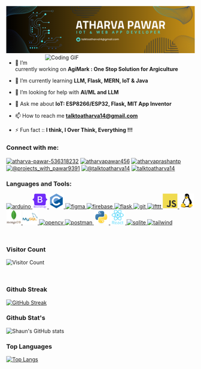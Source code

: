 <img src="https://raw.githubusercontent.com/AtharvaPawar456/AtharvaPawar456/main/AtharvaPawar.png" alt="Github Banner">

<img align="right" alt="Coding GIF" width="400" src="https://media.tenor.com/BqbIhT4Mb7cAAAAd/programmer-rounded-edges.gif">

- 🔭 I’m currently working on **AgiMark : One Stop Solution for Argiculture**

- 🌱 I’m currently learning **LLM, Flask, MERN, IoT & Java**

- 🤝 I’m looking for help with **AI/ML and LLM**

<!-- - 👨‍💻 All of my projects are available at [www.github.com.link](www.github.com.link) -->

- 💬 Ask me about **IoT: ESP8266/ESP32, Flask, MIT App Inventor**

- 📫 How to reach me **talktoatharva14@gmail.com**

<!-- - 📄 Know about my experiences [www.resume.link](www.resume.link) -->

- ⚡ Fun fact ::  **I think, I Over Think, Everything !!!**

<h3 align="left">Connect with me:</h3>
<p align="left">
<a href="https://linkedin.com/in/atharva-pawar-536318232" target="blank"><img align="center" src="https://raw.githubusercontent.com/rahuldkjain/github-profile-readme-generator/master/src/images/icons/Social/linked-in-alt.svg" alt="atharva-pawar-536318232" height="30" width="40" /></a>
<a href="https://kaggle.com/atharvapawar456" target="blank"><img align="center" src="https://raw.githubusercontent.com/rahuldkjain/github-profile-readme-generator/master/src/images/icons/Social/kaggle.svg" alt="atharvapawar456" height="30" width="40" /></a>
<a href="https://instagram.com/atharvaprashantp" target="blank"><img align="center" src="https://raw.githubusercontent.com/rahuldkjain/github-profile-readme-generator/master/src/images/icons/Social/instagram.svg" alt="atharvaprashantp" height="30" width="40" /></a>
<a href="https://www.youtube.com/c/@projects_with_pawar9391" target="blank"><img align="center" src="https://raw.githubusercontent.com/rahuldkjain/github-profile-readme-generator/master/src/images/icons/Social/youtube.svg" alt="@projects_with_pawar9391" height="30" width="40" /></a>
<a href="https://www.hackerearth.com/@talktoatharva14" target="blank"><img align="center" src="https://raw.githubusercontent.com/rahuldkjain/github-profile-readme-generator/master/src/images/icons/Social/hackerearth.svg" alt="@talktoatharva14" height="30" width="40" /></a>
<a href="https://auth.geeksforgeeks.org/user/talktoatharva14" target="blank"><img align="center" src="https://raw.githubusercontent.com/rahuldkjain/github-profile-readme-generator/master/src/images/icons/Social/geeks-for-geeks.svg" alt="talktoatharva14" height="30" width="40" /></a>
</p>

<h3 align="left">Languages and Tools:</h3>
<p align="left"> <a href="https://www.arduino.cc/" target="_blank" rel="noreferrer"> <img src="https://cdn.worldvectorlogo.com/logos/arduino-1.svg" alt="arduino" width="40" height="40"/> </a> <a href="https://getbootstrap.com" target="_blank" rel="noreferrer"> <img src="https://raw.githubusercontent.com/devicons/devicon/master/icons/bootstrap/bootstrap-plain-wordmark.svg" alt="bootstrap" width="40" height="40"/> </a> <a href="https://www.cprogramming.com/" target="_blank" rel="noreferrer"> <img src="https://raw.githubusercontent.com/devicons/devicon/master/icons/c/c-original.svg" alt="c" width="40" height="40"/> </a> <a href="https://www.figma.com/" target="_blank" rel="noreferrer"> <img src="https://www.vectorlogo.zone/logos/figma/figma-icon.svg" alt="figma" width="40" height="40"/> </a> <a href="https://firebase.google.com/" target="_blank" rel="noreferrer"> <img src="https://www.vectorlogo.zone/logos/firebase/firebase-icon.svg" alt="firebase" width="40" height="40"/> </a> <a href="https://flask.palletsprojects.com/" target="_blank" rel="noreferrer"> <img src="https://www.vectorlogo.zone/logos/pocoo_flask/pocoo_flask-icon.svg" alt="flask" width="40" height="40"/> </a> <a href="https://git-scm.com/" target="_blank" rel="noreferrer"> <img src="https://www.vectorlogo.zone/logos/git-scm/git-scm-icon.svg" alt="git" width="40" height="40"/> </a> <a href="https://ifttt.com/" target="_blank" rel="noreferrer"> <img src="https://www.vectorlogo.zone/logos/ifttt/ifttt-ar21.svg" alt="ifttt" width="40" height="40"/> </a> <a href="https://developer.mozilla.org/en-US/docs/Web/JavaScript" target="_blank" rel="noreferrer"> <img src="https://raw.githubusercontent.com/devicons/devicon/master/icons/javascript/javascript-original.svg" alt="javascript" width="40" height="40"/> </a> <a href="https://www.linux.org/" target="_blank" rel="noreferrer"> <img src="https://raw.githubusercontent.com/devicons/devicon/master/icons/linux/linux-original.svg" alt="linux" width="40" height="40"/> </a> <a href="https://www.mongodb.com/" target="_blank" rel="noreferrer"> <img src="https://raw.githubusercontent.com/devicons/devicon/master/icons/mongodb/mongodb-original-wordmark.svg" alt="mongodb" width="40" height="40"/> </a> <a href="https://www.mysql.com/" target="_blank" rel="noreferrer"> <img src="https://raw.githubusercontent.com/devicons/devicon/master/icons/mysql/mysql-original-wordmark.svg" alt="mysql" width="40" height="40"/> </a> <a href="https://opencv.org/" target="_blank" rel="noreferrer"> <img src="https://www.vectorlogo.zone/logos/opencv/opencv-icon.svg" alt="opencv" width="40" height="40"/> </a> <a href="https://postman.com" target="_blank" rel="noreferrer"> <img src="https://www.vectorlogo.zone/logos/getpostman/getpostman-icon.svg" alt="postman" width="40" height="40"/> </a> <a href="https://www.python.org" target="_blank" rel="noreferrer"> <img src="https://raw.githubusercontent.com/devicons/devicon/master/icons/python/python-original.svg" alt="python" width="40" height="40"/> </a> <a href="https://reactjs.org/" target="_blank" rel="noreferrer"> <img src="https://raw.githubusercontent.com/devicons/devicon/master/icons/react/react-original-wordmark.svg" alt="react" width="40" height="40"/> </a> <a href="https://www.sqlite.org/" target="_blank" rel="noreferrer"> <img src="https://www.vectorlogo.zone/logos/sqlite/sqlite-icon.svg" alt="sqlite" width="40" height="40"/> </a> <a href="https://tailwindcss.com/" target="_blank" rel="noreferrer"> <img src="https://www.vectorlogo.zone/logos/tailwindcss/tailwindcss-icon.svg" alt="tailwind" width="40" height="40"/> </a> </p>

<br>

### Visitor Count 
![Visitor Count](https://profile-counter.glitch.me/{atharvapawar456}/count.svg)

<br>

### Github Streak 
[![GitHub Streak](https://github-readme-streak-stats.herokuapp.com/?user=atharvapawar456&theme=radical)](https://git.io/streak-stats)
<!-- <img align="center" src="https://github-readme-stats.vercel.app/api/<CARD_TYPE>/?username=<shaunpimenta>&theme=<THEME_NAME>" /> -->
### Github Stat's
![Shaun's GitHub stats](https://github-readme-stats.vercel.app/api?username=atharvapawar456&show_icons=true&theme=radical)
<!-- [![Shaun's GitHub stats](https://github-readme-stats.vercel.app/api?username=shaunpimenta)](https://github.com/shaunpimenta/github-readme-stats) -->
### Top Languages
[![Top Langs](https://github-readme-stats.vercel.app/api/top-langs/?username=atharvapawar456&show_icons=true&theme=radical)](https://github.com/atharvapawar456/github-readme-stats)

<!--
<p><img align="left" src="https://github-readme-stats.vercel.app/api/top-langs?username=atharvapawar456&show_icons=true&locale=en&layout=compact" alt="atharvapawar456" /></p>

<p>&nbsp;<img align="center" src="https://github-readme-stats.vercel.app/api?username=atharvapawar456&show_icons=true&locale=en" alt="atharvapawar456" /></p>

<p><img align="center" src="https://github-readme-streak-stats.herokuapp.com/?user=atharvapawar456&" alt="atharvapawar456" /></p>
-->
